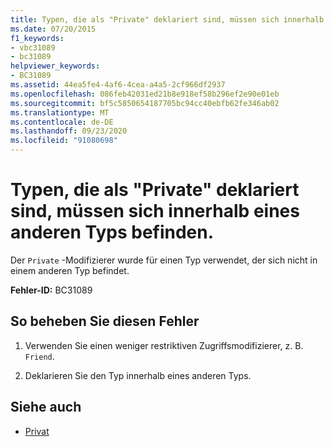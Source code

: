 ```yaml
---
title: Typen, die als "Private" deklariert sind, müssen sich innerhalb eines anderen Typs befinden.
ms.date: 07/20/2015
f1_keywords:
- vbc31089
- bc31089
helpviewer_keywords:
- BC31089
ms.assetid: 44ea5fe4-4af6-4cea-a4a5-2cf966df2937
ms.openlocfilehash: 086feb42031ed21b8e918ef58b296ef2e90e01eb
ms.sourcegitcommit: bf5c5850654187705bc94cc40ebfb62fe346ab02
ms.translationtype: MT
ms.contentlocale: de-DE
ms.lasthandoff: 09/23/2020
ms.locfileid: "91080698"
---
```

# <a name="types-declared-private-must-be-inside-another-type"></a>Typen, die als "Private" deklariert sind, müssen sich innerhalb eines anderen Typs befinden.

Der `Private` -Modifizierer wurde für einen Typ verwendet, der sich nicht in einem anderen Typ befindet.  
  
 **Fehler-ID:** BC31089  
  
## <a name="to-correct-this-error"></a>So beheben Sie diesen Fehler  
  
1. Verwenden Sie einen weniger restriktiven Zugriffsmodifizierer, z. B. `Friend`.  
  
2. Deklarieren Sie den Typ innerhalb eines anderen Typs.  
  
## <a name="see-also"></a>Siehe auch

- [Privat](../language-reference/modifiers/private.md)
